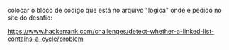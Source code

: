colocar o bloco de código que está no arquivo "logica" 
onde é pedido no site do desafio:

https://www.hackerrank.com/challenges/detect-whether-a-linked-list-contains-a-cycle/problem